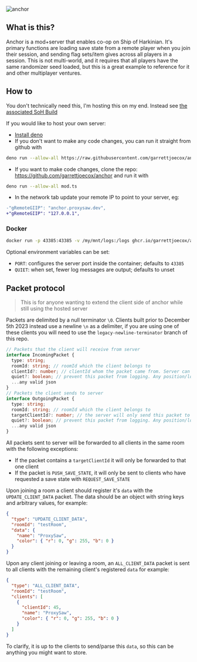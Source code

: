 ![anchor](https://github.com/garrettjoecox/OOT/assets/7316699/a8feac51-47b6-4e4c-b940-2f49fc0bc764)

## What is this?

Anchor is a mod+server that enables co-op on Ship of Harkinian. It's primary
functions are loading save state from a remote player when you join their
session, and sending flag sets/item gives across all players in a session. This
is not multi-world, and it requires that all players have the same randomizer
seed loaded, but this is a great example to reference for it and other
multiplayer ventures.

## How to

You don't technically need this, I'm hosting this on my end. Instead see
[the associated SoH Build](https://github.com/garrettjoecox/OOT/pull/52)

If you would like to host your own server:

- [Install deno](https://docs.deno.com/runtime/manual/getting_started/installation)
- If you don't want to make any code changes, you can run it straight from
  github with

```sh
deno run --allow-all https://raw.githubusercontent.com/garrettjoecox/anchor/main/mod.ts
```

- If you want to make code changes, clone the repo:
  https://github.com/garrettjoecox/anchor and run it with

```sh
deno run --allow-all mod.ts
```

- In the network tab update your remote IP to point to your server, eg:

```diff
-"gRemoteGIIP": "anchor.proxysaw.dev",
+"gRemoteGIIP": "127.0.0.1",
```

### Docker

```sh
docker run -p 43385:43385 -v /my/mnt/logs:/logs ghcr.io/garrettjoecox/anchor:latest
```

Optional environment variables can be set:

- `PORT`: configures the server port inside the container; defaults to `43385`
- `QUIET`: when set, fewer log messages are output; defaults to unset

## Packet protocol

> This is for anyone wanting to extend the client side of anchor while still
> using the hosted server

Packets are delimited by a null terminator `\0`. Clients built prior to December
5th 2023 instead use a newline `\n` as a delimiter, if you are using one of
these clients you will need to use the `legacy-newline-terminator` branch of
this repo.

```ts
// Packets that the client will receive from server
interface IncomingPacket {
  type: string;
  roomId: string; // roomId which the client belongs to
  clientId?: number; // clientId whom the packet came from. Server can send packets so not always provided
  quiet?: boolean; // prevent this packet from logging. Any position/location packets should use this
  ...any valid json
}
// Packets the client sends to server
interface OutgoingPacket {
  type: string;
  roomId: string; // roomId which the client belongs to
  targetClientId?: number; // the server will only send this packet to the targetted client ID
  quiet?: boolean; // prevent this packet from logging. Any position/location packets should use this
  ...any valid json
}
```

All packets sent to server will be forwarded to all clients in the same room
with the following exceptions:

- If the packet contains a `targetClientId` it will only be forwarded to that
  one client
- If the packet is `PUSH_SAVE_STATE`, it will only be sent to clients who have
  requested a save state with `REQUEST_SAVE_STATE`

Upon joining a room a client should register it's `data` with the
`UPDATE_CLIENT_DATA` packet. The data should be an object with string keys and
arbitrary values, for example:

```json
{
  "type": "UPDATE_CLIENT_DATA",
  "roomId": "testRoom",
  "data": {
    "name": "ProxySaw",
    "color": { "r": 0, "g": 255, "b": 0 }
  }
}
```

Upon any client joining or leaving a room, an `ALL_CLIENT_DATA` packet is sent
to all clients with the remaining client's registered `data` for example:

```json
{
  "type": "ALL_CLIENT_DATA",
  "roomId": "testRoom",
  "clients": [
    {
      "clientId": 45,
      "name": "ProxySaw",
      "color": { "r": 0, "g": 255, "b": 0 }
    }
  ]
}
```

To clarify, it is up to the clients to send/parse this `data`, so this can be
anything you might want to store.
